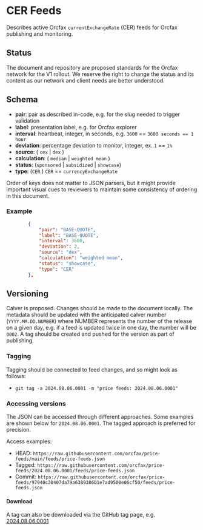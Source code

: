 # CER Feeds

Describes active Orcfax `currentExchangeRate` (CER) feeds for Orcfax publishing
and monitoring.

## Status

The document and repository are proposed standards for the Orcfax network for
the V1 rollout. We reserve the right to change the status and its content as our
network and client needs are better understood.

## Schema

<!-- markdownlint-disable -->

* **pair**: pair as described in-code, e.g. for the slug needed to trigger validation
* **label**: presentation label, e.g. for Orcfax explorer
* **interval**: heartbeat, integer, in seconds, e.g. `3600` == `3600 seconds == 1 hour`
* **deviation**: percentage deviation to monitor, integer, ex. `1` == `1%`
* **source**: ( `cex` | `dex` )
* **calculation**: ( `median` | `weighted mean` )
* **status**: (`sponsored` | `subsidized` | `showcase`)
* **type**: (`CER` ) `CER` == `currencyExchangeRate`

<!-- markdownlint-enable -->

Order of keys does not matter to JSON parsers, but it might provide important
visual cues to reviewers to maintain some consistency of ordering in this
document.

### Example

```json
        {
            "pair": "BASE-QUOTE",
            "label": "BASE-QUOTE",
            "interval": 3600,
            "deviation": 2,
            "source": "dex",
            "calculation": "weighted mean",
            "status": "showcase",
            "type": "CER"
        },
```

## Versioning

Calver is proposed. Changes should be made to the document locally. The metadata
should be updated with the anticipated calver number (`YYYY.MM.DD.NUMBER`) where
NUMBER represents the number of the release on a given day, e.g. if a feed is
updated twice in one day, the number  will be `0002`. A tag should be created
and pushed for the version as part of publishing.

### Tagging

Tagging should be connected to feed changes, and so might look as follows:

* `git tag -a 2024.08.06.0001 -m "price feeds: 2024.08.06.0001"`

### Accessing versions

The JSON can be accessed through different approaches. Some examples are shown
below for `2024.08.06.0001`. The tagged approach is preferred for precision.

Access examples:

* HEAD: `https://raw.githubusercontent.com/orcfax/price-feeds/main/feeds/price-feeds.json`
* Tagged: `https://raw.githubusercontent.com/orcfax/price-feeds/2024.08.06.0001/feeds/price-feeds.json`
* Commit: `https://raw.githubusercontent.com/orcfax/price-feeds/97940c30407da79a6389386b1e7ad9500e06cf50/feeds/price-feeds.json`

#### Download

A tag can also be downloaded via the GitHub tag page, e.g. [2024.08.06.0001][#1]

[#1]: https://github.com/orcfax/price-feeds/releases/tag/2024.08.06.0001
